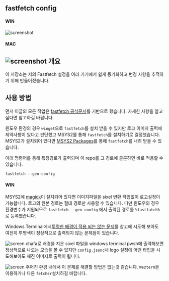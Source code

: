 ## fastfetch config
#### WIN
![screenshot](https://i.imgur.com/99o0mx6.png)
#### MAC
![screenshot](https://i.imgur.com/CEygkEi.png)
개요
---

이 저장소는 저의 Fastfetch 설정을 여러 기기에서 쉽게 동기화하고 변경 사항을 추적하기 위해 만들어졌습니다. 


사용 방법
---
먼저 이글의 모든 작업은 [fastfetch 공식문서](https://github.com/fastfetch-cli/fastfetch)를 기반으로 했습니다. 자세한 사항을 알고 싶다면 참고하길 바랍니다.

윈도우 환경의 경우 `winget`으로 `fastfetch`를 설치 받을 수 있지만 로고 이미지 출력에 제약사항이 있다고 판단했고 MSYS2를 통해 `fastfetch`를 설치하기로 결정했습니다. MSYS2가 설치되어 있다면
[MSYS2 Packages](https://packages.msys2.org/packages/mingw-w64-ucrt-x86_64-fastfetch)를 통해 `fastfetch`를 내려 받을 수 있습니다.

아래 명령어를 통해 특정경로가 출력되며 이 repo를 그 경로에 클론하면 바로 적용할 수 있습니다.    

```
fastfetch --gen-config
```
#### WIN
MSYS2에 [magick](https://packages.msys2.org/packages/mingw-w64-x86_64-imagemagick)이 설치되어 있다면 이미지파일을 sixel 변환 작업없이 로고설정이 가능합니다. 로고의 원본 경로는 절대 경로만 사용할 수 있습니다. 다만 윈도우의 경우 환경변수가 지원되므로 `fastfetch --gen-config` 에서 출력된 경로를 `%fastfatch%`로 등록했습니다.


Windows Terminal에서[투명한 배경이 적용 되는 않는 문제](https://github.com/fastfetch-cli/fastfetch/issues/656#issuecomment-1849448969)를 참고해 시도해 보아도 여전히 투명색이 정상적으로 출력되지 않는 문제점이 있습니다.


![screen](https://i.imgur.com/MgtMc4t.png)
chafa로 배경을 지운 sixel 파일을 windows terminal pwsh에 출력해보면 정상적으로 나오는 모습을 볼 수 있지만 `config.jsonc`내 logo 설정에 어떤 타입을 시도해보아도 깨진 이미지로 출력이 됩니다. 

![screen](https://i.imgur.com/9DwXu2O.png)
주어진 환경 내에서 이 문제를 해결할 방법은 없는것 같습니다. `Wezterm`을 이용하거나 다른 `fetcher`설치하길 바랍니다.  